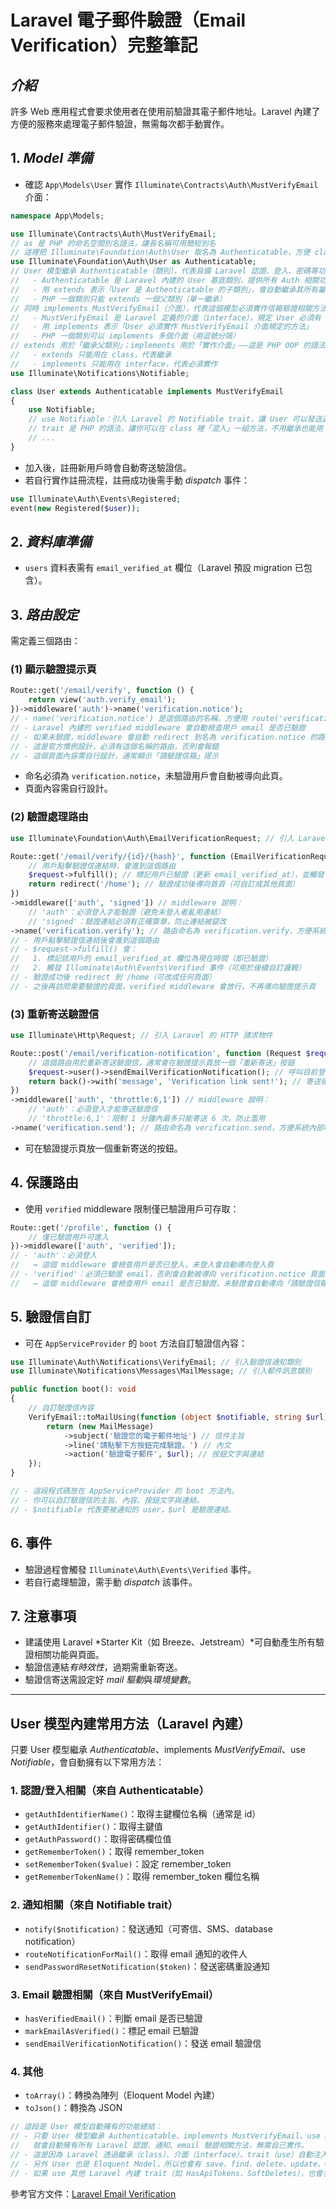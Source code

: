 # Laravel 電子郵件驗證（Email Verification）完整筆記

## *介紹*
許多 Web 應用程式會要求使用者在使用前驗證其電子郵件地址。Laravel 內建了方便的服務來處理電子郵件驗證，無需每次都手動實作。

## 1. *Model 準備*
- 確認 `App\Models\User` 實作 `Illuminate\Contracts\Auth\MustVerifyEmail` 介面：

```php
namespace App\Models;

use Illuminate\Contracts\Auth\MustVerifyEmail;
// as 是 PHP 的命名空間別名語法，讓長名稱可用簡短別名
// 這裡把 Illuminate\Foundation\Auth\User 取名為 Authenticatable，方便 class 繼承與避免命名衝突
use Illuminate\Foundation\Auth\User as Authenticatable;
// User 模型繼承 Authenticatable（類別），代表具備 Laravel 認證、登入、密碼等功能（extends 只能繼承一個 class）
//   - Authenticatable 是 Laravel 內建的 User 基底類別，提供所有 Auth 相關功能（如登入、密碼驗證、remember token 等）
//   - 用 extends 表示「User 是 Authenticatable 的子類別」，會自動繼承其所有屬性與方法
//   - PHP 一個類別只能 extends 一個父類別（單一繼承）
// 同時 implements MustVerifyEmail（介面），代表這個模型必須實作信箱驗證相關方法（implements 可實作多個 interface）
//   - MustVerifyEmail 是 Laravel 定義的介面（interface），規定 User 必須有 email 驗證相關方法
//   - 用 implements 表示「User 必須實作 MustVerifyEmail 介面規定的方法」
//   - PHP 一個類別可以 implements 多個介面（用逗號分隔）
// extends 用於「繼承父類別」；implements 用於「實作介面」——這是 PHP OOP 的語法規定
//   - extends 只能用在 class，代表繼承
//   - implements 只能用在 interface，代表必須實作
use Illuminate\Notifications\Notifiable;

class User extends Authenticatable implements MustVerifyEmail
{
    use Notifiable;
    // use Notifiable：引入 Laravel 的 Notifiable trait，讓 User 可以發送通知（如 email、SMS、database notification 等）
    // trait 是 PHP 的語法，讓你可以在 class 裡「混入」一組方法，不用繼承也能用
    // ...
}
```
- 加入後，註冊新用戶時會自動寄送驗證信。
- 若自行實作註冊流程，註冊成功後需手動 *dispatch* 事件：

```php
use Illuminate\Auth\Events\Registered;
event(new Registered($user));
```

## 2. *資料庫準備*
- `users` 資料表需有 `email_verified_at` 欄位（Laravel 預設 migration 已包含）。

## 3. *路由設定*
需定義三個路由：

### (1) **顯示驗證提示頁**
```php
Route::get('/email/verify', function () {
    return view('auth.verify_email');
})->middleware('auth')->name('verification.notice');
// - name('verification.notice') 是這個路由的名稱，方便用 route('verification.notice') 取得網址
// - Laravel 內建的 verified middleware 會自動檢查用戶 email 是否已驗證
// - 如果未驗證，middleware 會自動 redirect 到名為 verification.notice 的路由（即這一頁）
// - 這是官方慣例設計，必須有這個名稱的路由，否則會報錯
// - 這個頁面內容需自行設計，通常顯示「請驗證信箱」提示
```
- 命名必須為 `verification.notice`，未驗證用戶會自動被導向此頁。
- 頁面內容需自行設計。

### (2) **驗證處理路由**
```php
use Illuminate\Foundation\Auth\EmailVerificationRequest; // 引入 Laravel 內建的 Email 驗證請求物件

Route::get('/email/verify/{id}/{hash}', function (EmailVerificationRequest $request) {
    // 用戶點擊驗證信連結時，會進到這個路由
    $request->fulfill(); // 標記用戶已驗證（更新 email_verified_at），並觸發 Verified 事件
    return redirect('/home'); // 驗證成功後導向首頁（可自訂成其他頁面）
})
->middleware(['auth', 'signed']) // middleware 說明：
    // 'auth'：必須登入才能驗證（避免未登入者亂用連結）
    // 'signed'：驗證連結必須有正確簽章，防止連結被竄改
->name('verification.verify'); // 路由命名為 verification.verify，方便系統內部或通知信產生連結
// - 用戶點擊驗證信連結後會進到這個路由
// - $request->fulfill() 會：
//   1. 標記該用戶的 email_verified_at 欄位為現在時間（即已驗證）
//   2. 觸發 Illuminate\Auth\Events\Verified 事件（可用於後續自訂邏輯）
// - 驗證成功後 redirect 到 /home（可改成任何頁面）
// - 之後再訪問需要驗證的頁面，verified middleware 會放行，不再導向驗證提示頁
```

### (3) **重新寄送驗證信**
```php
use Illuminate\Http\Request; // 引入 Laravel 的 HTTP 請求物件

Route::post('/email/verification-notification', function (Request $request) {
    // 這個路由用於重新寄送驗證信，通常會在驗證提示頁放一個「重新寄送」按鈕
    $request->user()->sendEmailVerificationNotification(); // 呼叫目前登入 user 的方法，寄出驗證信
    return back()->with('message', 'Verification link sent!'); // 寄送後回到上一頁，並帶一個訊息
})
->middleware(['auth', 'throttle:6,1']) // middleware 說明：
    // 'auth'：必須登入才能寄送驗證信
    // 'throttle:6,1'：限制 1 分鐘內最多只能寄送 6 次，防止濫用
->name('verification.send'); // 路由命名為 verification.send，方便系統內部呼叫
```
- 可在驗證提示頁放一個重新寄送的按鈕。

## 4. **保護路由**
- 使用 `verified` middleware 限制僅已驗證用戶可存取：

```php
Route::get('/profile', function () {
    // 僅已驗證用戶可進入
})->middleware(['auth', 'verified']);
// - 'auth'：必須登入
//   → 這個 middleware 會檢查用戶是否已登入，未登入會自動導向登入頁
// - 'verified'：必須已驗證 email，否則會自動被導向 verification.notice 頁面
//   → 這個 middleware 會檢查用戶 email 是否已驗證，未驗證會自動導向「請驗證信箱」提示頁（verification.notice）
```

## 5. **驗證信自訂**
- 可在 `AppServiceProvider` 的 `boot` 方法自訂驗證信內容：

```php
use Illuminate\Auth\Notifications\VerifyEmail; // 引入驗證信通知類別
use Illuminate\Notifications\Messages\MailMessage; // 引入郵件訊息類別

public function boot(): void
{
    // 自訂驗證信內容
    VerifyEmail::toMailUsing(function (object $notifiable, string $url) {
        return (new MailMessage)
            ->subject('驗證您的電子郵件地址') // 信件主旨
            ->line('請點擊下方按鈕完成驗證。') // 內文
            ->action('驗證電子郵件', $url); // 按鈕文字與連結
    });
}

// - 這段程式碼放在 AppServiceProvider 的 boot 方法內。
// - 你可以自訂驗證信的主旨、內容、按鈕文字與連結。
// - $notifiable 代表要被通知的 user，$url 是驗證連結。
```

## 6. **事件**
- 驗證過程會觸發 `Illuminate\Auth\Events\Verified` 事件。
- 若自行處理驗證，需手動 *dispatch* 該事件。

## 7. 注意事項
- 建議使用 Laravel *Starter Kit（如 Breeze、Jetstream）*可自動產生所有驗證相關功能與頁面。
- 驗證信連結*有時效性*，過期需重新寄送。
- 驗證信寄送需設定好 *mail 驅動*與*環境變數*。

---

## User **模型內建常用方法（Laravel 內建）**

只要 User 模型繼承 *Authenticatable*、implements *MustVerifyEmail*、use *Notifiable*，會自動擁有以下常用方法：

### 1. **認證/登入相關（來自 Authenticatable）**
- `getAuthIdentifierName()`：取得主鍵欄位名稱（通常是 id）
- `getAuthIdentifier()`：取得主鍵值
- `getAuthPassword()`：取得密碼欄位值
- `getRememberToken()`：取得 remember_token
- `setRememberToken($value)`：設定 remember_token
- `getRememberTokenName()`：取得 remember_token 欄位名稱

### 2. **通知相關（來自 Notifiable trait）**
- `notify($notification)`：發送通知（可寄信、SMS、database notification）
- `routeNotificationForMail()`：取得 email 通知的收件人
- `sendPasswordResetNotification($token)`：發送密碼重設通知

### 3. **Email 驗證相關（來自 MustVerifyEmail）**
- `hasVerifiedEmail()`：判斷 email 是否已驗證
- `markEmailAsVerified()`：標記 email 已驗證
- `sendEmailVerificationNotification()`：發送 email 驗證信

### 4. **其他**
- `toArray()`：轉換為陣列（Eloquent Model 內建）
- `toJson()`：轉換為 JSON

```php
// 這段是 User 模型自動擁有的功能總結：
// - 只要 User 模型繼承 Authenticatable、implements MustVerifyEmail、use Notifiable，
//   就會自動擁有所有 Laravel 認證、通知、email 驗證相關方法，無需自己實作。
// - 這是因為 Laravel 透過繼承（class）、介面（interface）、trait（use）自動注入這些功能。
// - 另外 User 也是 Eloquent Model，所以也會有 save、find、delete、update、where... 等 ORM 方法。
// - 如果 use 其他 Laravel 內建 trait（如 HasApiTokens、SoftDeletes），也會多出對應的方法。
```

參考官方文件：[Laravel Email Verification](https://laravel.com/docs/10.x/verification) 
